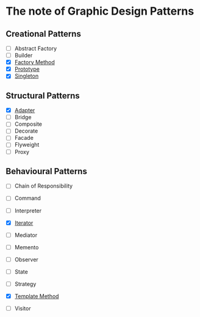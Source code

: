 # The note of Graphic Design Patterns

## Creational Patterns

- [ ] Abstract Factory
- [ ] Builder
- [x] [Factory Method](./src/factoryMethod)
- [x] [Prototype](./src/prototype)
- [x] [Singleton](./src/singleton)

## Structural Patterns

- [x] [Adapter](./src/adapter)
- [ ] Bridge
- [ ] Composite
- [ ] Decorate
- [ ] Facade
- [ ] Flyweight
- [ ] Proxy

## Behavioural Patterns

- [ ] Chain of Responsibility
- [ ] Command
- [ ] Interpreter
- [x] [Iterator](./src/iterator)
- [ ] Mediator
- [ ] Memento
- [ ] Observer
- [ ] State
- [ ] Strategy
- [x] [Template Method](./src/templateMethod)
- [ ] Visitor

